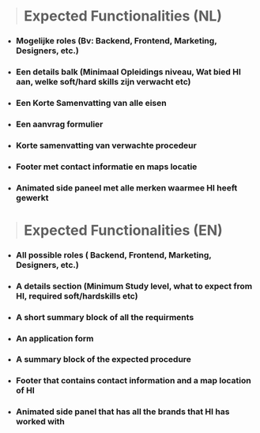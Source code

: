 > # **Expected Functionalities (NL)**
- ### Mogelijke roles (Bv: Backend, Frontend, Marketing, Designers, etc.)
- ### Een details balk (Minimaal Opleidings niveau, Wat bied HI aan, welke soft/hard skills zijn verwacht etc)
- ### Een Korte Samenvatting van alle eisen
- ### Een aanvrag formulier
- ### Korte samenvatting van verwachte procedeur
- ### Footer met contact informatie en maps locatie
- ### Animated side paneel met alle merken waarmee HI heeft gewerkt 


> # **Expected Functionalities (EN)**
- ### All possible roles ( Backend, Frontend, Marketing, Designers, etc.)
- ### A details section (Minimum Study level, what to expect from HI, required soft/hardskills etc)
- ### A short summary block of all the requirments
- ### An application form
- ### A summary block of the expected procedure
- ### Footer that contains contact information and a map location of HI
- ### Animated side panel that has all the brands that HI has worked with